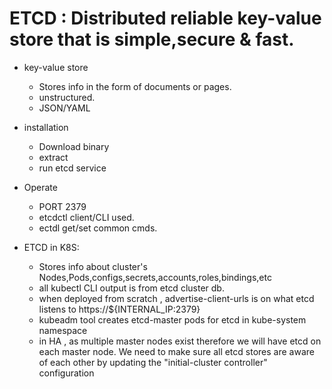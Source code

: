 # ETCD : Distributed reliable key-value store that is simple,secure & fast.

+ key-value store
    + Stores info in the form of documents or pages.
    + unstructured.
    + JSON/YAML
+ installation
    + Download binary
    + extract
    + run etcd service
+ Operate
    + PORT 2379
    + etcdctl client/CLI used.
    + ectdl get/set common cmds.
    
+ ETCD in K8S:

    + Stores info about cluster's Nodes,Pods,configs,secrets,accounts,roles,bindings,etc
    + all kubectl CLI output is from etcd cluster db.
    + when deployed from scratch , advertise-client-urls is on what etcd listens to https://${INTERNAL_IP:2379}
    + kubeadm tool creates etcd-master pods for etcd in kube-system namespace
    + in HA , as multiple master nodes exist therefore we will have etcd on each master node. We need to make sure all etcd stores are aware of each other by updating the "initial-cluster controller" configuration
